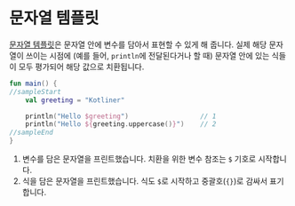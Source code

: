# 문자열 템플릿

[문자열 템플릿](https://kotlinlang.org/docs/reference/basic-types.html#string-templates)은 문자열 안에 변수를 담아서 표현할 수 있게 해 줍니다. 실제 해당 문자열이 쓰이는 시점에 (예를 들어, `println`에 전달된다거나 할 때) 문자열 안에 있는 식들이 모두 평가되어 해당 값으로 치환됩니다.

```kotlin
fun main() {
//sampleStart
    val greeting = "Kotliner"

    println("Hello $greeting")                  // 1
    println("Hello ${greeting.uppercase()}")    // 2
//sampleEnd
}
```

1. 변수를 담은 문자열을 프린트했습니다. 치환을 위한 변수 참조는 `$` 기호로 시작합니다.
2. 식을 담은 문자열을 프린트했습니다. 식도 `$`로 시작하고 중괄호(`{}`)로 감싸서 표기합니다.
